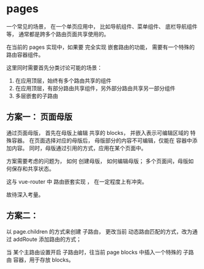 # pages

一个常见的场景， 在一个单页应用中， 比如导航组件、菜单组件、 底栏导航组件等，
通常都是跨多个路由页面共享使用的。

在当前的 pages 实现中，如果要 完全实现 嵌套路由的功能， 需要有一个特殊的路由容器组件。

这里同时需要首先分类讨论可能的场景：

1. 在应用顶层，始终有多个路由共享的组件
2. 在应用顶层，有部分路由共享组件，另外部分路由共享另一部分组件
3. 多层嵌套的子路由

## 方案一： 页面母版

通过页面母版， 首先在母版上编辑 共享的 blocks， 并嵌入表示可编辑区域的 特殊容器。
在页面选择对应的母版后， 母版部分的内容不可编辑，仅能在 容器中添加内容。
同时，母版通过引用的方式，应用在某个页面中。

方案需要考虑的问题为， 如何 创建母版， 如何编辑母版； 多个页面间，母版如何保存和共享状态。

这与 vue-router 中 路由嵌套实现 ， 在一定程度上有冲突。

故待深入考量。

## 方案二：

以 page.children 的方式来创建 子路由， 更改当前 动态路由匹配的方式，改为通过 addRoute 添加路由的方式；

当 某个主路由设置开启 子路由时，往当前 page blocks 中插入一个特殊的 子路由 容器，用于存放 blocks。
